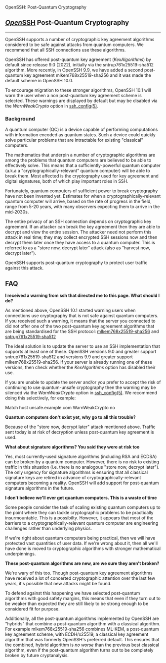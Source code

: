 OpenSSH: Post-Quantum Cryptography     

## [_Open_**SSH**](/) Post-Quantum Cryptography

* * *

OpenSSH supports a number of cryptographic key agreement algorithms considered to be safe against attacks from quantum computers. We recommend that all SSH connections use these algorithms.

OpenSSH has offered post-quantum key agreement (_KexAlgorithms_) by default since release 9.0 (2022), initially via the sntrup761x25519-sha512 algorithm. More recently, in OpenSSH 9.9, we have added a second post-quantum key agreement mlkem768x25519-sha256 and it was made the default scheme in OpenSSH 10.0.

To encourage migration to these stronger algorithms, OpenSSH 10.1 will warn the user when a non post-quantum key agreement scheme is selected. These warnings are displayed by default but may be disabled via the _WarnWeakCrypto_ option in [ssh\_config(5)](https://man.openbsd.org/ssh_config.5).

### Background

A quantum computer (QC) is a device capable of performing computations with information encoded as quantum states. Such a device could quickly solve particular problems that are intractable for existing "classical" computers.

The mathematics that underpin a number of cryptographic algorithms are among the problems that quantum computers are believed to be able to effectively solve. This means that a sufficiently-powerful quantum computer (a.k.a a "cryptographically-relevant" quantum computer) will be able to break them. Most affected is the cryptography used for key agreement and digital signatures, both of which play important roles in SSH.

Fortunately, quantum computers of sufficient power to break cryptography have not been invented yet. Estimates for when a cryptographically-relevant quantum computer will arrive, based on the rate of progress in the field, range from 5-20 years, with many observers expecting them to arrive in the mid-2030s.

The entire privacy of an SSH connection depends on cryptographic key agreement. If an attacker can break the key agreement then they are able to decrypt and view the entire session. The attacker need not perform this attack in real time; they may collect encrypted SSH sessions now and then decrypt them later once they have access to a quantum computer. This is referred to as a "store now, decrypt later" attack (also as "harvest now, decrypt later").

OpenSSH supports post-quantum cryptography to protect user traffic against this attack.

## FAQ

**I received a warning from ssh that directed me to this page. What should I do?**

As mentioned above, OpenSSH 10.1 started warning users when connections use cryptography that is not safe against quantum computers. If you received such a warning, it means that the server you connected to did not offer one of the two post-quantum key agreement algorithms that are being standardised for the SSH protocol: [mlkem768x25519-sha256](https://datatracker.ietf.org/doc/draft-ietf-sshm-mlkem-hybrid-kex/) and [sntrup761x25519-sha512](https://datatracker.ietf.org/doc/draft-josefsson-ntruprime-ssh/)  
  
The ideal solution is to update the server to use an SSH implementation that supports at least one of these. OpenSSH versions 9.0 and greater support sntrup761x25519-sha512 and versions 9.9 and greater support mlkem768x25519-sha256. If your server is already running one of these versions, then check whether the _KexAlgorithms_ option has disabled their use.  
  
If you are unable to update the server and/or you prefer to accept the risk of continuing to use quantum-unsafe cryptography then the warning may be silenced via the _WarnWeakCrypto_ option in [ssh\_config(5)](https://man.openbsd.org/ssh_config.5). We recommend doing this selectively, for example:

Match host unsafe.example.com
    WarnWeakCrypto no

**Quantum computers don't exist yet, why go to all this trouble?**

Because of the "store now, decrypt later" attack mentioned above. Traffic sent today is at risk of decryption unless post-quantum key agreement is used.  
  

**What about signature algorithms? You said they were at risk too**

Yes, most currently-used signature algorithms (including RSA and ECDSA) can be broken by a quantum computer. However, there is no risk to existing traffic in this situation (i.e. there is no analogous "store now, decrypt later"). The only urgency for signature algorithms is ensuring that all classical signature keys are retired in advance of cryptographically-relevant computers becoming a reality. OpenSSH will add support for post-quantum signature algorithms in the future.  
  

**I don't believe we'll ever get quantum computers. This is a waste of time**

Some people consider the task of scaling existing quantum computers up to the point where they can tackle cryptographic problems to be practically insurmountable. This is a possibilty. However, it appears that most of the barriers to a cryptographically-relevant quantum computer are engineering challenges rather than underlying physics.  
  
If we're right about quantum computers being practical, then we will have protected vast quantities of user data. If we're wrong about it, then all we'll have done is moved to cryptographic algorithms with stronger mathematical underpinnings.  
  

**These post-quantum algorithms are new, are we sure they aren't broken?**

We're wary of this too. Though post-quantum key agreement algorithms have received a lot of concerted cryptographic attention over the last few years, it's possible that new attacks might be found.  
  
To defend against this happening we have selected post-quantum algorithms with good safety margins, this means that even if they turn out to be weaker than expected they are still likely to be strong enough to be considered fit for purpose.  
  
Additionally, all the post-quantum algorithms implemented by OpenSSH are "hybrids" that combine a post-quantum algorithm with a classical algorithm. For example mlkem768x25519-sha256 combines ML-KEM, a post-quantum key agreement scheme, with ECDH/x25519, a classical key agreement algorithm that was formerly OpenSSH's preferred default. This ensures that the combined, hybrid algorithm is _no worse_ than the previous best classical algorithm, even if the post-quantum algorithm turns out to be completely broken by future cryptanalysis.